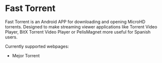 # Fast Torrent

Fast Torrent is an Android APP for downloading and opening MicroHD torrents. Designed to make streaming viewer applications like Torrent Video Player, BitX Torrent Video Player or PelisMagnet more useful for Spanish users.

Currently supported webpages:
 - Mejor Torrent